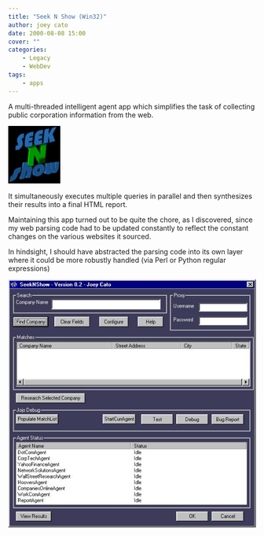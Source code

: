 ```yaml
---
title: "Seek N Show (Win32)"
author: joey cato
date: 2000-08-08 15:00
cover: ""
categories:
    - Legacy
    - WebDev
tags:
    - apps
---
```


A multi-threaded intelligent agent app which simplifies the task of collecting public corporation information from the web.

<img src="seeknshowlogo.gif" style="width:106px" />

It simultaneously executes multiple queries in parallel and then synthesizes their results into a final HTML report.

Maintaining this app turned out to be quite the chore, as I discovered, since my web parsing code had to be updated constantly to reflect the constant changes on the various websites it sourced.

In hindsight, I should have abstracted the parsing code into its own layer where it could be more robustly handled (via Perl or Python regular expressions)

<img src="seeknshow.jpg" style="width:579px" />
